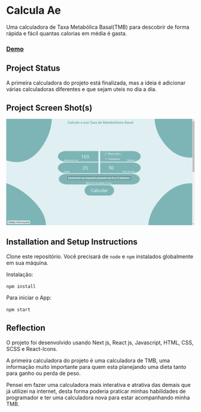 # Calcula Ae

Uma calculadora de Taxa Metabólica Basal(TMB) para descobrir de forma rápida e fácil quantas calorias em média é gasta.

### [Demo](https://calcula-ae.vercel.app/)

## Project Status

A primeira calculadora do projeto está finalizada, mas a ideia é adicionar várias calculadoras diferentes e que sejam uteis no dia a dia.

## Project Screen Shot(s)

![Calculadora TMB](./public/assets/calculadora-tmb.jpg)

## Installation and Setup Instructions

Clone este repositório. Você precisará de `node` e `npm` instalados globalmente em sua máquina.

Instalação:

`npm install`

Para iniciar o App:

`npm start`

## Reflection

O projeto foi desenvolvido usando Next js, React js, Javascript, HTML, CSS, SCSS e React-Icons. 

A primeira calculadora do projeto é uma calculadora de TMB, uma informação muito importante para quem esta planejando uma dieta tanto para ganho ou perda de peso. 

Pensei em fazer uma calculadora mais interativa e atrativa das demais que já utilizei na internet, desta forma poderia praticar minhas habilidades de programador e ter uma calculadora nova para estar acompanhando minha TMB.

